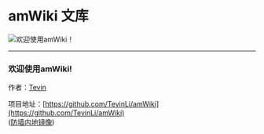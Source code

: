 # amWiki 文库

![欢迎使用amWiki！](amWiki/images/logo.png "欢迎使用amWiki！")

-----
### 欢迎使用amWiki!
作者：[Tevin](https://github.com/TevinLi/)

项目地址：[https://github.com/TevinLi/amWiki](https://github.com/TevinLi/amWiki)  
([防墙内地镜像](http://git.oschina.net/TevinLi/amWiki))
